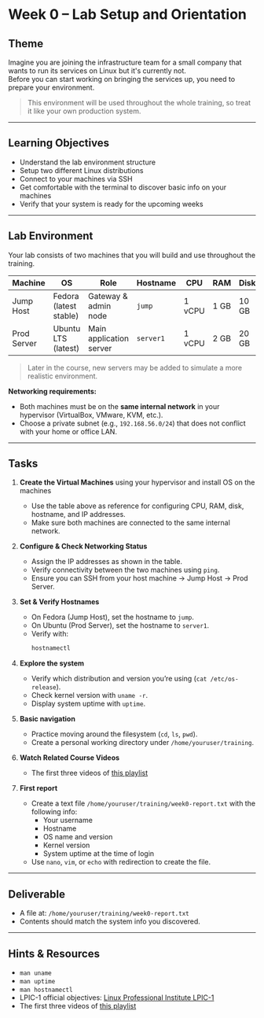 # Week 0 – Lab Setup and Orientation

## Theme
Imagine you are joining the infrastructure team for a small company that wants to run its services on Linux but it's currently not.  
Before you can start working on bringing the services up, you need to prepare your environment.  

> This environment will be used throughout the whole training, so treat it like your own production system.

---

## Learning Objectives
- Understand the lab environment structure  
- Setup two different Linux distributions  
- Connect to your machines via SSH  
- Get comfortable with the terminal to discover basic info on your machines  
- Verify that your system is ready for the upcoming weeks  

---

## Lab Environment
Your lab consists of two machines that you will build and use throughout the training.  

| Machine      | OS                   | Role                   | Hostname   | CPU | RAM  | Disk   | IP Address     |
|--------------|----------------------|------------------------|------------|-----|------|--------|----------------|
| Jump Host    | Fedora (latest stable) | Gateway & admin node  | `jump`     | 1 vCPU | 1 GB | 10 GB | 192.168.56.10 |
| Prod Server  | Ubuntu LTS (latest)    | Main application server | `server1` | 1 vCPU | 2 GB | 20 GB | 192.168.56.11 |

> Later in the course, new servers may be added to simulate a more realistic environment.  

**Networking requirements:**
- Both machines must be on the **same internal network** in your hypervisor (VirtualBox, VMware, KVM, etc.).  
- Choose a private subnet (e.g., `192.168.56.0/24`) that does not conflict with your home or office LAN.  

---

## Tasks

1. **Create the Virtual Machines** using your hypervisor and install OS on the machines 
   - Use the table above as reference for configuring CPU, RAM, disk, hostname, and IP addresses.  
   - Make sure both machines are connected to the same internal network.  

2. **Configure & Check Networking Status**  
   - Assign the IP addresses as shown in the table.  
   - Verify connectivity between the two machines using `ping`.  
   - Ensure you can SSH from your host machine → Jump Host → Prod Server.  

3. **Set & Verify Hostnames**  
   - On Fedora (Jump Host), set the hostname to `jump`.  
   - On Ubuntu (Prod Server), set the hostname to `server1`.  
   - Verify with:  
     ```bash
     hostnamectl
     ```  

4. **Explore the system**  
   - Verify which distribution and version you’re using (`cat /etc/os-release`).  
   - Check kernel version with `uname -r`.  
   - Display system uptime with `uptime`.  

5. **Basic navigation**  
   - Practice moving around the filesystem (`cd`, `ls`, `pwd`).  
   - Create a personal working directory under `/home/youruser/training`.  

6. **Watch Related Course Videos**
   - The first three videos of [this playlist](https://www.youtube.com/watch?v=cqfrsmg4BKo&list=PL-tKrPVkKKE0kM18Sg5fqaZW1V2nidAeU)

6. **First report**  
   - Create a text file `/home/youruser/training/week0-report.txt` with the following info:  
     - Your username  
     - Hostname  
     - OS name and version  
     - Kernel version  
     - System uptime at the time of login  
   - Use `nano`, `vim`, or `echo` with redirection to create the file.  

---

## Deliverable
- A file at: `/home/youruser/training/week0-report.txt`
- Contents should match the system info you discovered.  

---

## Hints & Resources
- `man uname`  
- `man uptime`  
- `man hostnamectl`  
- LPIC-1 official objectives: [Linux Professional Institute LPIC-1](https://www.lpi.org/our-certifications/lpic-1-overview)  
- The first three videos of [this playlist](https://www.youtube.com/watch?v=cqfrsmg4BKo&list=PL-tKrPVkKKE0kM18Sg5fqaZW1V2nidAeU)


